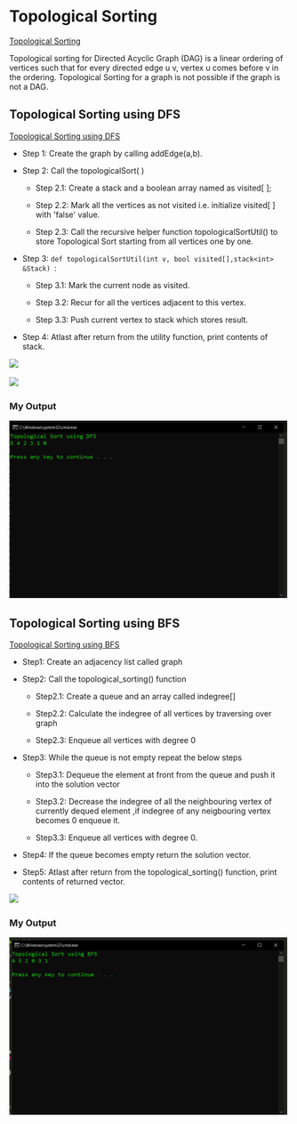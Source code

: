 
# Topological Sorting
[Topological Sorting](https://www.geeksforgeeks.org/all-topological-sorts-of-a-directed-acyclic-graph/)

Topological sorting for Directed Acyclic Graph (DAG) is a linear ordering of vertices such that for every directed edge u v, vertex u comes before v in the ordering. Topological Sorting for a graph is not possible if the graph is not a DAG.

## Topological Sorting using DFS
[Topological Sorting using DFS](https://www.geeksforgeeks.org/topological-sorting/)


- Step 1: Create the graph by calling addEdge(a,b).

- Step 2: Call the topologicalSort( )

   - Step 2.1: Create a stack and a boolean array named as visited[ ];

   - Step 2.2: Mark all the vertices as not visited i.e. initialize visited[ ] with 'false' value.

   - Step 2.3: Call the recursive helper function topologicalSortUtil() to store Topological Sort starting from all vertices one by one.

- Step 3: ```def topologicalSortUtil(int v, bool visited[],stack<int> &Stack) ```:

   - Step 3.1: Mark the current node as visited.

   - Step 3.2: Recur for all the vertices adjacent to this vertex.

   - Step 3.3: Push current vertex to stack which stores result.

- Step 4: Atlast after return from the utility function, print contents of stack.

![](https://iq.opengenus.org/content/images/2019/04/topological_sort.jpg)

![](https://iq.opengenus.org/content/images/2019/04/st-1.PNG)

### My Output 
 <img src="image/TS_DFS.png" width="500">


## Topological Sorting using BFS

[Topological Sorting using BFS](https://www.geeksforgeeks.org/topological-sorting-indegree-based-solution/?ref=lbp)

- Step1: Create an adjacency list called graph

- Step2: Call the topological_sorting() function

   - Step2.1: Create a queue and an array called indegree[]

   - Step2.2: Calculate the indegree of all vertices by traversing over graph

   - Step2.3: Enqueue all vertices with degree 0

- Step3: While the queue is not empty repeat the below steps

   - Step3.1: Dequeue the element at front from the queue and push it into the solution vector

   - Step3.2: Decrease the indegree of all the neighbouring vertex of currently dequed element ,if indegree of any neigbouring vertex becomes 0 enqueue it.

   - Step3.3: Enqueue all vertices with degree 0.

- Step4: If the queue becomes empty return the solution vector.

- Step5: Atlast after return from the topological_sorting() function, print contents of returned vector.

![](https://iq.opengenus.org/content/images/2019/04/topological_sort.jpg)

### My Output
<img src="image/TS_BFS.png" width="500">
